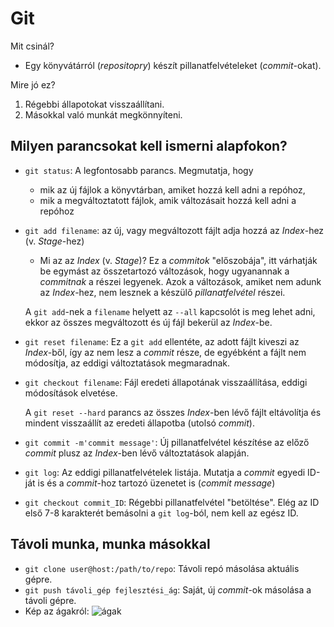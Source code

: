 # Git

Mit csinál?

- Egy könyvátárról (*repositopry*) készít pillanatfelvételeket (*commit*-okat).

Mire jó ez?

1. Régebbi állapotokat visszaállítani.
2. Másokkal való munkát megkönnyíteni.

## Milyen parancsokat kell ismerni alapfokon?

- `git status`: A legfontosabb parancs. Megmutatja, hogy
  - mik az új fájlok a könyvtárban, amiket hozzá kell adni a repóhoz,
  - mik a megváltoztatott fájlok, amik változásait hozzá kell adni a repóhoz
- `git add filename`: az új, vagy megváltozott fájlt adja hozzá az *Index*-hez (v. *Stage*-hez)
  - Mi az az *Index* (v. *Stage*)? Ez a *commitok* "előszobája", itt várhatják be egymást az összetartozó változások, hogy ugyanannak a *commitnak* a részei legyenek. Azok a változások, amiket nem adunk az *Index*-hez, nem lesznek a készülő *pillanatfelvétel* részei.

  A `git add`-nek a `filename` helyett az `--all` kapcsolót is meg lehet adni, ekkor az összes megváltozott és új fájl bekerül az *Index*-be.
- `git reset filename`: Ez a `git add` ellentéte, az adott fájlt kiveszi az *Index*-ből, így az nem lesz a *commit* része, de egyébként a fájlt nem módosítja, az eddigi változtatások megmaradnak.
- `git checkout filename`: Fájl eredeti állapotának visszaállítása, eddigi módosítások elvetése.

  A `git reset --hard` parancs az összes *Index*-ben lévő fájlt eltávolítja és mindent visszaállít az eredeti állapotba (utolsó *commit*).
- `git commit -m'commit message'`: Új pillanatfelvétel készítése az előző *commit* plusz az *Index*-ben lévő változtatások alapján.
- `git log`: Az eddigi pillanatfelvételek listája. Mutatja a *commit* egyedi ID-ját is és a *commit*-hoz tartozó üzenetet is (*commit message*)
- `git checkout commit_ID`: Régebbi pillanatfelvétel "betöltése". Elég az ID első 7-8 karakterét bemásolni a `git log`-ból, nem kell az egész ID.

## Távoli munka, munka másokkal

- `git clone user@host:/path/to/repo`: Távoli repó másolása aktuális gépre.
- `git push távoli_gép fejlesztési_ág`: Saját, új *commit*-ok másolása a távoli gépre.
- Kép az ágakról: ![ágak](https://i2.wp.com/digitalvarys.com/wp-content/uploads/2019/06/GIT-Branchand-its-Operations.png?fit=1921%2C1057&ssl=1)
